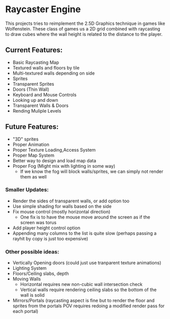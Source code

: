 # Raycaster Engine
This projects tries to reimplement the 2.5D Graphics technique in games like Wolfenstein. These class of games us a 2D grid combined with raycasting to draw cubes where the wall height is related to the distance to the player. 

## Current Features:
- Basic Raycasting Map
- Textured walls and floors by tile
- Multi-textured walls depending on side
- Sprites
- Transparent Sprites
- Doors (Thin Wall)
- Keyboard and Mouse Controls
- Looking up and down
- Transparent Walls & Doors
- Rending Muliple Levels

## Future Features:
- "3D" sprites
- Proper Animation
- Proper Texture Loading,Access System
- Proper Map System
- Better way to design and load map data
- Proper Fog (Might mix with lighting in some way)
    - If we know the fog will block walls/sprites, we can simply not render them as well

### Smaller Updates:
- Render the sides of transparent walls, or add option too
- Use simple shading for walls based on the side
- Fix mouse control (mostly horizontal direction)
    - One fix is to have the mouse move around the screen as if the screen was torus
- Add player height control option
- Appending many columns to the list is quite slow (perhaps passing a rayhit by copy is just too expensive)

### Other possible ideas:
- Vertically Opening doors (could just use tranparent texture animations)
- Lighting System
- Floors/Ceiling slabs, depth
- Moving Walls
    - Horizontal requires new non-cubic wall intersection check
    - Vertical walls require rendering ceiling slabs so the bottom of the wall is solid
- Mirrors/Portals (raycasting aspect is fine but to render the floor and sprites from the portals POV requires redoing a modified render pass for each portal)
